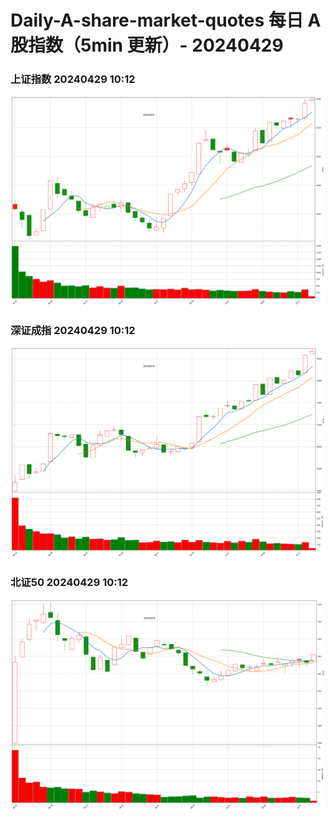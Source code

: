 
# Daily-A-share-market-quotes 每日 A 股指数（5min 更新）- 20240429

### 上证指数 20240429 10:12
![](./fig/2024/4/20240429-sh000001.png)

### 深证成指 20240429 10:12
![](./fig/2024/4/20240429-sz399001.png)

### 北证50 20240429 10:12
![](./fig/2024/4/20240429-bj899050.png)
